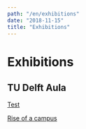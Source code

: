 ```yaml
---
path: "/en/exhibitions"
date: "2018-11-15"
title: "Exhibitions"
---
```


# Exhibitions

## TU Delft Aula

<div class="blocks">
<div class="block tint yellow cutcorners w-4 h-4 image">

[Test](/en/exhibitions/test)
</div>
<div class="block tint copper cutcorners w-4 h-4 image">

[Rise of a campus](/en/exhibitions/1f05178d-9382-53b9-cd33-86ffd19f0476)
</div>
</div>

